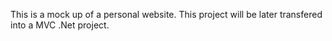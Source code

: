 This is a mock up of a personal website. This project will be later transfered into a MVC .Net project. 
